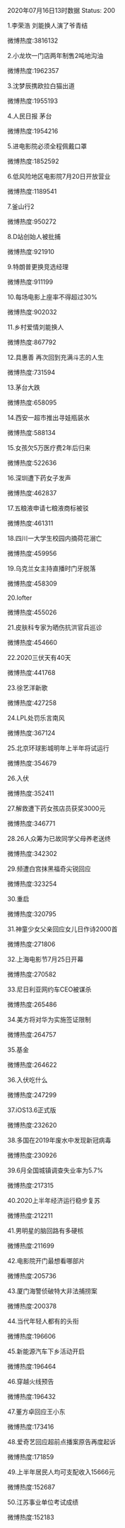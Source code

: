 2020年07月16日13时数据
Status: 200

1.李荣浩 刘能换人演了爷青结

微博热度:3816132

2.小龙坎一门店两年制售2吨地沟油

微博热度:1962357

3.沈梦辰携欧拉白猫出道

微博热度:1955193

4.人民日报 茅台

微博热度:1954216

5.进电影院必须全程佩戴口罩

微博热度:1852592

6.低风险地区电影院7月20日开放营业

微博热度:1189541

7.釜山行2

微博热度:950272

8.D站创始人被批捕

微博热度:921910

9.特朗普更换竞选经理

微博热度:911199

10.每场电影上座率不得超过30%

微博热度:902032

11.乡村爱情刘能换人

微博热度:867792

12.具惠善 再次回到充满斗志的人生

微博热度:731594

13.茅台大跌

微博热度:658095

14.西安一超市推出寻娃瓶装水

微博热度:588134

15.女孩欠5万医疗费2年后归来

微博热度:522636

16.深圳遭下药女子发声

微博热度:462837

17.五粮液申请七粮液商标被驳

微博热度:461311

18.四川一大学生校园内摘荷花溺亡

微博热度:459956

19.乌克兰女主持直播时门牙脱落

微博热度:458309

20.lofter

微博热度:455026

21.皮肤科专家为晒伤抗洪官兵巡诊

微博热度:454660

22.2020三伏天有40天

微博热度:441768

23.徐艺洋新歌

微博热度:427258

24.LPL处罚乐言南风

微博热度:367124

25.北京环球影城明年上半年将试运行

微博热度:354679

26.入伏

微博热度:352411

27.解救遭下药女孩店员获奖3000元

微博热度:346771

28.26人众筹为已故同学父母养老送终

微博热度:342302

29.频遭白宫抹黑福奇尖锐回应

微博热度:323254

30.重启

微博热度:320795

31.神童少女父亲回应女儿日作诗2000首

微博热度:271806

32.上海电影节7月25日开幕

微博热度:270582

33.尼日利亚网约车CEO被谋杀

微博热度:265486

34.美方将对华为实施签证限制

微博热度:264757

35.基金

微博热度:264622

36.入伏吃什么

微博热度:247299

37.iOS13.6正式版

微博热度:232620

38.多国在2019年废水中发现新冠病毒

微博热度:230926

39.6月全国城镇调查失业率为5.7%

微博热度:217315

40.2020上半年经济运行稳步复苏

微博热度:212211

41.男明星的脑回路有多硬核

微博热度:211699

42.电影院开门最想看哪部片

微博热度:205736

43.厦门海警侦破特大非法捕捞案

微博热度:200378

44.当代年轻人都有的头衔

微博热度:196606

45.新能源汽车下乡活动开启

微博热度:196464

46.穿越火线预告

微博热度:196432

47.董方卓回应王小东

微博热度:173416

48.爱奇艺回应超前点播案原告再度起诉

微博热度:171859

49.上半年居民人均可支配收入15666元

微博热度:152687

50.江苏事业单位考试成绩

微博热度:152183

